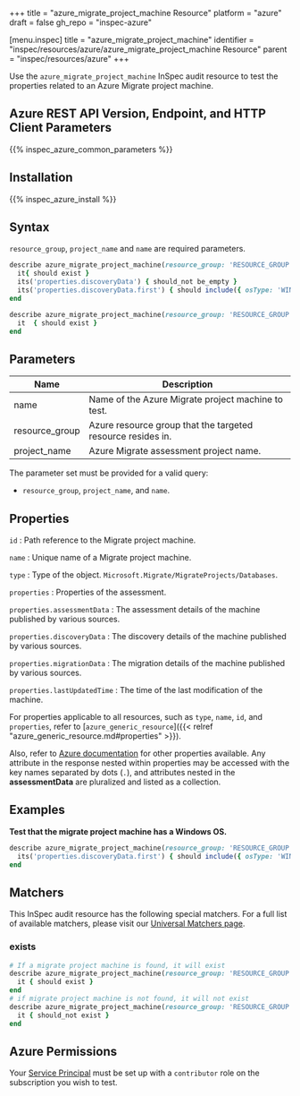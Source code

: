 +++
title = "azure_migrate_project_machine Resource"
platform = "azure"
draft = false
gh_repo = "inspec-azure"

[menu.inspec]
title = "azure_migrate_project_machine"
identifier = "inspec/resources/azure/azure_migrate_project_machine Resource"
parent = "inspec/resources/azure"
+++

Use the `azure_migrate_project_machine` InSpec audit resource to test the properties related to an Azure Migrate project machine.

## Azure REST API Version, Endpoint, and HTTP Client Parameters

{{% inspec_azure_common_parameters %}}

## Installation

{{% inspec_azure_install %}}

## Syntax

`resource_group`, `project_name` and `name` are required parameters.

```ruby
describe azure_migrate_project_machine(resource_group: 'RESOURCE_GROUP', project_name: 'PROJECT_NAME', name: 'PROJECT_MACHINE_NAME') do
  it{ should exist }
  its('properties.discoveryData') { should_not be_empty }
  its('properties.discoveryData.first') { should include({ osType: 'WINDOWSGUEST' }) }
end
```

```ruby
describe azure_migrate_project_machine(resource_group: 'RESOURCE_GROUP', project_name: 'PROJECT_NAME', name: 'PROJECT_MACHINE_NAME') do
  it  { should exist }
end
```

## Parameters

| Name           | Description                                                                      |
|----------------|----------------------------------------------------------------------------------|
| name           | Name of the Azure Migrate project machine to test.                               |
| resource_group | Azure resource group that the targeted resource resides in.                      |
| project_name   | Azure Migrate assessment project name.                                           |

The parameter set must be provided for a valid query:

- `resource_group`, `project_name`, and `name`.

## Properties

`id`
: Path reference to the Migrate project machine.

`name`
: Unique name of a Migrate project machine.

`type`
: Type of the object. `Microsoft.Migrate/MigrateProjects/Databases`.

`properties`
: Properties of the assessment.

`properties.assessmentData`
: The assessment details of the machine published by various sources.

`properties.discoveryData`
: The discovery details of the machine published by various sources.

`properties.migrationData`
: The migration details of the machine published by various sources.

`properties.lastUpdatedTime`
: The time of the last modification of the machine.

For properties applicable to all resources, such as `type`, `name`, `id`, and `properties`, refer to [`azure_generic_resource`]({{< relref "azure_generic_resource.md#properties" >}}).

Also, refer to [Azure documentation](https://docs.microsoft.com/en-us/rest/api/migrate/projects/machines/get-machine) for other properties available. Any attribute in the response nested within properties may be accessed with the key names separated by dots (`.`), and attributes nested in the **assessmentData** are pluralized and listed as a collection.

## Examples

**Test that the migrate project machine has a Windows OS.**

```ruby
describe azure_migrate_project_machine(resource_group: 'RESOURCE_GROUP', project_name: 'PROJECT_NAME', name: 'PROJECT_MACHINE_NAME') do
  its('properties.discoveryData.first') { should include({ osType: 'WINDOWSGUEST' }) }
end
```

## Matchers

This InSpec audit resource has the following special matchers. For a full list of available matchers, please visit our [Universal Matchers page](/inspec/matchers/).

### exists

```ruby
# If a migrate project machine is found, it will exist
describe azure_migrate_project_machine(resource_group: 'RESOURCE_GROUP', project_name: 'PROJECT_NAME', name: 'PROJECT_MACHINE_NAME') do
  it { should exist }
end
# if migrate project machine is not found, it will not exist
describe azure_migrate_project_machine(resource_group: 'RESOURCE_GROUP', project_name: 'PROJECT_NAME', name: 'PROJECT_MACHINE_NAME') do
  it { should_not exist }
end
```

## Azure Permissions

Your [Service Principal](https://docs.microsoft.com/en-us/azure/azure-resource-manager/resource-group-create-service-principal-portal) must be set up with a `contributor` role on the subscription you wish to test.
